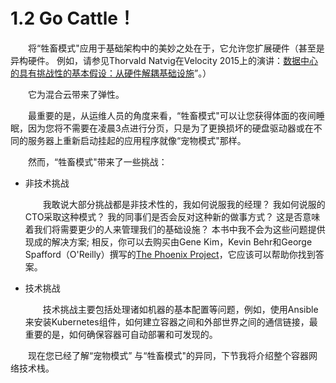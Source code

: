 # 1.2 Go Cattle！

&emsp;&emsp;将“牲畜模式"应用于基础架构中的美妙之处在于，它允许您扩展硬件（甚至是异构硬件。 例如，请参见Thorvald Natvig在Velocity 2015上的演讲：[数据中心的具有挑战性的基本假设：从硬件解耦基础设施](https://conferences.oreilly.com/velocity/devops-web-performance-ny-2015/public/schedule/detail/43771)”。）

&emsp;&emsp;它为混合云带来了弹性。

&emsp;&emsp;最重要的是，从运维人员的角度来看，“牲畜模式"可以让您获得体面的夜间睡眠，因为您将不需要在凌晨3点进行分页，只是为了更换损坏的硬盘驱动器或在不同的服务器上重新启动挂起的应用程序就像“宠物模式"那样。

&emsp;&emsp;然而，“牲畜模式"带来了一些挑战：

- 非技术挑战
    
    &emsp;&emsp;我敢说大部分挑战都是非技术性的，我如何说服我的经理？ 我如何说服的CTO采取这种模式？ 我的同事们是否会反对这种新的做事方式？ 这是否意味着我们将需要更少的人来管理我们的基础设施？ 本书中我不会为这些问题提供现成的解决方案;  相反，你可以去购买由Gene Kim，Kevin Behr和George Spafford（O'Reilly）撰写的[The Phoenix Project](http://shop.oreilly.com/product/9780988262508.do)，它应该可以帮助你找到答案。

- 技术挑战
    
    &emsp;&emsp;技术挑战主要包括处理诸如机器的基本配置等问题，例如，使用Ansible来安装Kubernetes组件，如何建立容器之间和外部世界之间的通信链接，最重要的是，如何确保容器可自动部署和可发现的。

&emsp;&emsp;现在您已经了解“宠物模式” 与“牲畜模式"的异同，下节我将介绍整个容器网络技术栈。
